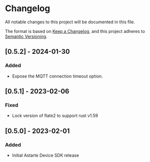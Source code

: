 # Changelog
All notable changes to this project will be documented in this file.

The format is based on [Keep a Changelog](https://keepachangelog.com/en/1.0.0/),
and this project adheres to [Semantic Versioning](https://semver.org/spec/v2.0.0.html).

## [0.5.2] - 2024-01-30
### Added
- Expose the MQTT connection timeout option.

## [0.5.1] - 2023-02-06
### Fixed
- Lock version of flate2 to support rust v1.59

## [0.5.0] - 2023-02-01
### Added
- Initial Astarte Device SDK release
